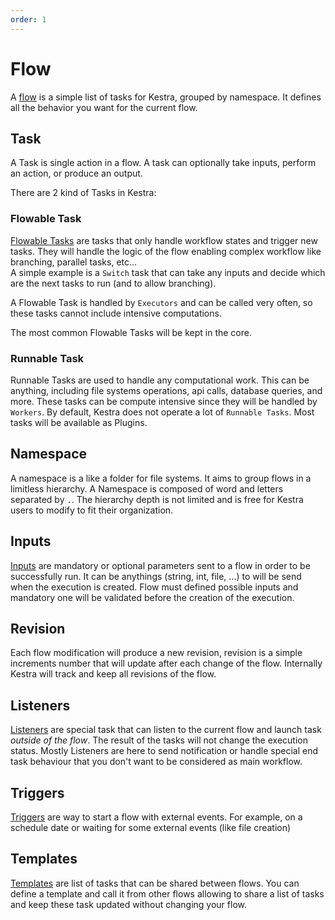```yaml
---
order: 1
---
```

# Flow
A [flow](../developer-guide/flow) is a simple list of tasks for Kestra, grouped by namespace. It defines all the behavior you want for the current flow.

## Task
A Task is single action in a flow. 
A task can optionally take inputs, perform an action, or produce an output.

There are 2 kind of Tasks in Kestra: 

### Flowable Task
[Flowable Tasks](../developer-guide/flowable) are tasks that only handle workflow states and trigger new tasks. They will handle the logic of the flow enabling complex workflow like branching, parallel tasks, etc...  
A simple example is a `Switch` task that can take any inputs and decide which are the next tasks to run (and to allow branching). 

A Flowable Task is handled by `Executors` and can be called very often, so these tasks cannot include intensive computations.

The most common Flowable Tasks will be kept in the core. 

### Runnable Task 
Runnable Tasks are used to handle any computational work. This can be anything, including file systems operations, api calls, database queries, and more. These tasks can be compute intensive since they will be handled by `Workers`. By default, Kestra does not operate a lot of `Runnable Tasks`. Most tasks will be available as Plugins.

## Namespace
A namespace is a like a folder for file systems. It aims to group flows in a limitless hierarchy.
A Namespace is composed of word and letters separated by `.`. The hierarchy depth is not limited and is free for Kestra users to modify to fit their organization.

## Inputs 
[Inputs](../developer-guide/inputs) are mandatory or optional parameters sent to a flow in order to be successfully run. It can be anythings (string, int, file, ...) to will be send when the execution is created. Flow must defined possible inputs and mandatory one will be validated before the creation of the execution. 

## Revision
Each flow modification will produce a new revision, revision is a simple increments number that will update after each change of the flow. Internally Kestra will track and keep all revisions of the flow.

## Listeners
[Listeners](../developer-guide/listeners) are special task that can listen to the current flow and launch task *outside of the flow*.
The result of the tasks will not change the execution status. Mostly Listeners are here to send notification or handle special end task behaviour that you don't want to be considered as main workflow.
 
## Triggers
[Triggers](../developer-guide/triggers) are way to start a flow with external events. For example, on a schedule date or waiting for some external events (like file creation)

## Templates
[Templates](../developer-guide/templates) are list of tasks that can be shared between flows. You can define a template and call it from other flows allowing to share a list of tasks and keep these task updated without changing your flow.
